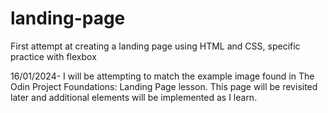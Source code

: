 # landing-page
First attempt at creating a landing page using HTML and CSS, specific practice with flexbox

16/01/2024- I will be attempting to match the example image found in The Odin Project Foundations: Landing Page lesson. This page will be revisited later and additional elements will be implemented as I learn.